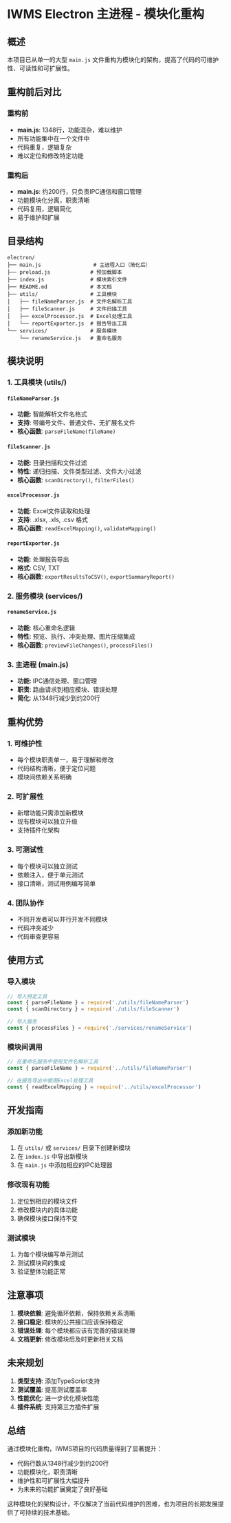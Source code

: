# IWMS Electron 主进程 - 模块化重构

## 概述

本项目已从单一的大型 `main.js` 文件重构为模块化的架构，提高了代码的可维护性、可读性和可扩展性。

## 重构前后对比

### 重构前
- **main.js**: 1348行，功能混杂，难以维护
- 所有功能集中在一个文件中
- 代码重复，逻辑复杂
- 难以定位和修改特定功能

### 重构后
- **main.js**: 约200行，只负责IPC通信和窗口管理
- 功能模块化分离，职责清晰
- 代码复用，逻辑简化
- 易于维护和扩展

## 目录结构

```
electron/
├── main.js                 # 主进程入口（简化后）
├── preload.js             # 预加载脚本
├── index.js               # 模块索引文件
├── README.md              # 本文档
├── utils/                 # 工具模块
│   ├── fileNameParser.js  # 文件名解析工具
│   ├── fileScanner.js     # 文件扫描工具
│   ├── excelProcessor.js  # Excel处理工具
│   └── reportExporter.js  # 报告导出工具
└── services/              # 服务模块
    └── renameService.js   # 重命名服务
```

## 模块说明

### 1. 工具模块 (utils/)

#### `fileNameParser.js`
- **功能**: 智能解析文件名格式
- **支持**: 带编号文件、普通文件、无扩展名文件
- **核心函数**: `parseFileName(fileName)`

#### `fileScanner.js`
- **功能**: 目录扫描和文件过滤
- **特性**: 递归扫描、文件类型过滤、文件大小过滤
- **核心函数**: `scanDirectory()`, `filterFiles()`

#### `excelProcessor.js`
- **功能**: Excel文件读取和处理
- **支持**: .xlsx, .xls, .csv 格式
- **核心函数**: `readExcelMapping()`, `validateMapping()`

#### `reportExporter.js`
- **功能**: 处理报告导出
- **格式**: CSV, TXT
- **核心函数**: `exportResultsToCSV()`, `exportSummaryReport()`

### 2. 服务模块 (services/)

#### `renameService.js`
- **功能**: 核心重命名逻辑
- **特性**: 预览、执行、冲突处理、图片压缩集成
- **核心函数**: `previewFileChanges()`, `processFiles()`

### 3. 主进程 (main.js)
- **功能**: IPC通信处理、窗口管理
- **职责**: 路由请求到相应模块、错误处理
- **简化**: 从1348行减少到约200行

## 重构优势

### 1. 可维护性
- 每个模块职责单一，易于理解和修改
- 代码结构清晰，便于定位问题
- 模块间依赖关系明确

### 2. 可扩展性
- 新增功能只需添加新模块
- 现有模块可以独立升级
- 支持插件化架构

### 3. 可测试性
- 每个模块可以独立测试
- 依赖注入，便于单元测试
- 接口清晰，测试用例编写简单

### 4. 团队协作
- 不同开发者可以并行开发不同模块
- 代码冲突减少
- 代码审查更容易

## 使用方式

### 导入模块
```javascript
// 导入特定工具
const { parseFileName } = require('./utils/fileNameParser')
const { scanDirectory } = require('./utils/fileScanner')

// 导入服务
const { processFiles } = require('./services/renameService')
```

### 模块间调用
```javascript
// 在重命名服务中使用文件名解析工具
const { parseFileName } = require('../utils/fileNameParser')

// 在报告导出中使用Excel处理工具
const { readExcelMapping } = require('../utils/excelProcessor')
```

## 开发指南

### 添加新功能
1. 在 `utils/` 或 `services/` 目录下创建新模块
2. 在 `index.js` 中导出新模块
3. 在 `main.js` 中添加相应的IPC处理器

### 修改现有功能
1. 定位到相应的模块文件
2. 修改模块内的具体功能
3. 确保模块接口保持不变

### 测试模块
1. 为每个模块编写单元测试
2. 测试模块间的集成
3. 验证整体功能正常

## 注意事项

1. **模块依赖**: 避免循环依赖，保持依赖关系清晰
2. **接口稳定**: 模块的公共接口应该保持稳定
3. **错误处理**: 每个模块都应该有完善的错误处理
4. **文档更新**: 修改模块后及时更新相关文档

## 未来规划

1. **类型支持**: 添加TypeScript支持
2. **测试覆盖**: 提高测试覆盖率
3. **性能优化**: 进一步优化模块性能
4. **插件系统**: 支持第三方插件扩展

## 总结

通过模块化重构，IWMS项目的代码质量得到了显著提升：
- 代码行数从1348行减少到约200行
- 功能模块化，职责清晰
- 维护性和可扩展性大幅提升
- 为未来的功能扩展奠定了良好基础

这种模块化的架构设计，不仅解决了当前代码维护的困难，也为项目的长期发展提供了可持续的技术基础。
